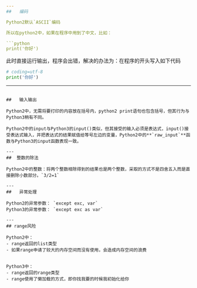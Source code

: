 ```yaml
---
##   编码

Python2默认`ASCII`编码

所以在python2中，如果在程序中用到了中文，比如：

```python
print('你好')
```
此时直接运行输出，程序会出错，解决的办法为：在程序的开头写入如下代码

```python
# coding=utf-8
print('你好')
```

---
```

##   输入输出

Python2中，无需将要打印的内容放在括号内，python2 print语句也包含括号，但其行为与Python3稍有不同。

Python2中的input与Python3的input()类似，但其接受的输入必须是表达式，input()接受表达式输入，并把表达式的结果赋值给等号左边的变量，Python2中的**`raw_input`**函数与Python3的input函数表现一致。

---
##  整数的除法

Python2中的整数：将两个整数相除得到的结果也是两个整数，采取的方式不是四舍五入而是直接删除小数部分。`3/2=1`
 
---
##   异常处理

Python2的异常参数： `except exc, var`
Python3的异常参数： `except exc as var`

---
## range风险

Python2中：
- range返回的list类型
- 如果range申请了较大的内存空间而没有使用，会造成内存空间的浪费


Python3中：
- range返回的range类型
- range使用了懒加载的方式，即你找我要的时候我初始化给你
